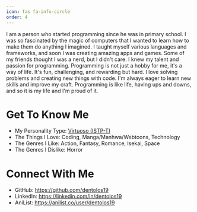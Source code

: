 ```yaml
---
icon: fas fa-info-circle
order: 4
---
```


I am a person who started programming since he was in primary school. I was so fascinated by the magic of computers that I wanted to learn how to make them do anything I imagined. I taught myself various languages and frameworks, and soon I was creating amazing apps and games. Some of my friends thought I was a nerd, but I didn't care. I knew my talent and passion for programming. Programming is not just a hobby for me, it's a way of life. It's fun, challenging, and rewarding but hard. I love solving problems and creating new things with code. I'm always eager to learn new skills and improve my craft. Programming is like life, having ups and downs, and so it is my life and I'm proud of it.

# Get To Know Me

- My Personality Type: [Virtuoso (ISTP-T)](https://16personalities.com/istp-personality)
- The Things I Love: Coding, Manga/Manhwa/Webtoons, Technology
- The Genres I Like: Action, Fantasy, Romance, Isekai, Space
- The Genres I Dislike: Horror

# Connect With Me

- GitHub: https://github.com/dentolos19
- LinkedIn: https://linkedin.com/in/dentolos19
- AniList: https://anilist.co/user/dentolos19